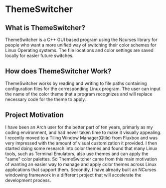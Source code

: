 # ThemeSwitcher

## What is ThemeSwitcher?
ThemeSwitcher is a C++ GUI based program using the Ncurses library for
people who want a more unified way of switching their color schemes 
for Linux Operating systems. The file locations and color settings
are saved locally for easier future switches.

## How does ThemeSwitcher Work?
ThemeSwitcher works by reading and writing to file paths containing
configuration files for the corresponding Linux program.  The user 
can input the name of the color theme that a program recognizes and
will replace necessary code for the theme to apply.

## Project Motivation
I have been an Arch user for the better part of ten years, primarly
as my coding environment, and had never taken time to make it 
visually appealing. I recently moved to a Tiling Window Manager(Qtile)
from Fluxbox and was very impressed with the amount of visual
customization it provided. I then started doing some research into 
color themes and found that many Linux tools, such as Terminal Emulators, 
also use themes and can apply the "same" color palettes. So ThemeSwitcher
came from this main motivation of wanting an easier way to manage and apply 
color themes across Linux applications that support them. Secondly, I have
already built an NCurses windowing framework in a different project that
will accelerate the development process.

